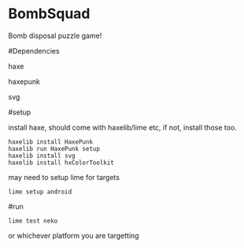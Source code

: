 # BombSquad
Bomb disposal puzzle game!

#Dependencies

haxe

haxepunk

svg

#setup

install haxe, should come with haxelib/lime etc, if not, install those too.

```
haxelib install HaxePunk
haxelib run HaxePunk setup
haxelib install svg
haxelib install hxColorToolkit
```

may need to setup lime for targets

```
lime setup android
```

#run

```
lime test neko
```
or whichever platform you are targetting

